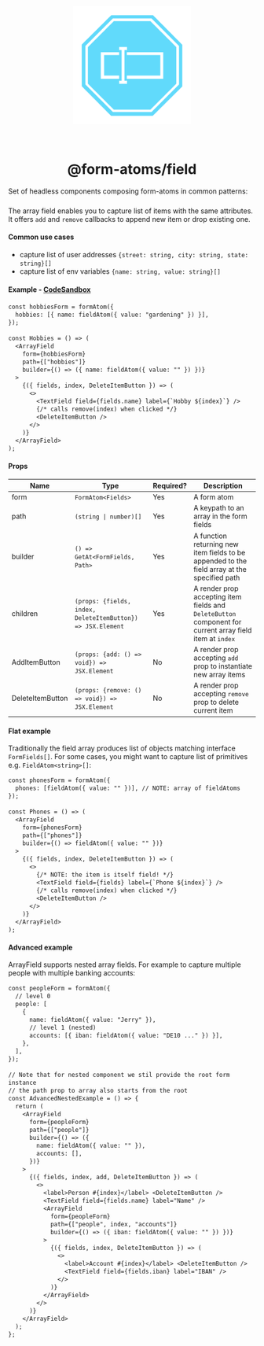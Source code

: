 <div align="center">
  <img width="240" style="margin: 32px" src="../../form-atoms-field.svg">
  <h1>@form-atoms/field</h1>
</div>

Set of headless components composing form-atoms in common patterns:

### [<ArrayField />](./src/array-field/)

The array field enables you to capture list of items with the same attributes.
It offers `add` and `remove` callbacks to append new item or drop existing one.

#### Common use cases

- capture list of user addresses `{street: string, city: string, state: string}[]`
- capture list of env variables `{name: string, value: string}[]`

#### Example - [CodeSandbox](https://codesandbox.io/s/form-atoms-field-arrayfield-example-8wdwo4?file=/src/App.tsx)

```tsx
const hobbiesForm = formAtom({
  hobbies: [{ name: fieldAtom({ value: "gardening" }) }],
});

const Hobbies = () => (
  <ArrayField
    form={hobbiesForm}
    path={["hobbies"]}
    builder={() => ({ name: fieldAtom({ value: "" }) })}
  >
    {({ fields, index, DeleteItemButton }) => (
      <>
        <TextField field={fields.name} label={`Hobby ${index}`} />
        {/* calls remove(index) when clicked */}
        <DeleteItemButton />
      </>
    )}
  </ArrayField>
);
```

#### Props

| Name             | Type                                                        | Required? | Description                                                                                              |
| ---------------- | ----------------------------------------------------------- | --------- | -------------------------------------------------------------------------------------------------------- |
| form             | `FormAtom<Fields>`                                          | Yes       | A form atom                                                                                              |
| path             | `(string \| number)[]`                                      | Yes       | A keypath to an array in the form fields                                                                 |
| builder          | `() => GetAt<FormFields, Path>`                             | Yes       | A function returning new item fields to be appended to the field array at the specified path             |
| children         | `(props: {fields, index, DeleteItemButton}) => JSX.Element` | Yes       | A render prop accepting item fields and `DeleteButton` component for current array field item at `index` |
| AddItemButton    | `(props: {add: () => void}) => JSX.Element`                 | No        | A render prop accepting `add` prop to instantiate new array items                                        |
| DeleteItemButton | `(props: {remove: () => void}) => JSX.Element`              | No        | A render prop accepting `remove` prop to delete current item                                             |

#### Flat example

Traditionally the field array produces list of objects matching interface `FormFields[]`.
For some cases, you might want to capture list of primitives e.g. `FieldAtom<string>[]`:

```tsx
const phonesForm = formAtom({
  phones: [fieldAtom({ value: "" })], // NOTE: array of fieldAtoms
});

const Phones = () => (
  <ArrayField
    form={phonesForm}
    path={["phones"]}
    builder={() => fieldAtom({ value: "" })}
  >
    {({ fields, index, DeleteItemButton }) => (
      <>
        {/* NOTE: the item is itself field! */}
        <TextField field={fields} label={`Phone ${index}`} />
        {/* calls remove(index) when clicked */}
        <DeleteItemButton />
      </>
    )}
  </ArrayField>
);
```

#### Advanced example

ArrayField supports nested array fields.
For example to capture multiple people with multiple banking accounts:

```tsx
const peopleForm = formAtom({
  // level 0
  people: [
    {
      name: fieldAtom({ value: "Jerry" }),
      // level 1 (nested)
      accounts: [{ iban: fieldAtom({ value: "DE10 ..." }) }],
    },
  ],
});

// Note that for nested component we stil provide the root form instance
// the path prop to array also starts from the root
const AdvancedNestedExample = () => {
  return (
    <ArrayField
      form={peopleForm}
      path={["people"]}
      builder={() => ({
        name: fieldAtom({ value: "" }),
        accounts: [],
      })}
    >
      {({ fields, index, add, DeleteItemButton }) => (
        <>
          <label>Person #{index}</label> <DeleteItemButton />
          <TextField field={fields.name} label="Name" />
          <ArrayField
            form={peopleForm}
            path={["people", index, "accounts"]}
            builder={() => ({ iban: fieldAtom({ value: "" }) })}
          >
            {({ fields, index, DeleteItemButton }) => (
              <>
                <label>Account #{index}</label> <DeleteItemButton />
                <TextField field={fields.iban} label="IBAN" />
              </>
            )}
          </ArrayField>
        </>
      )}
    </ArrayField>
  );
};
```
